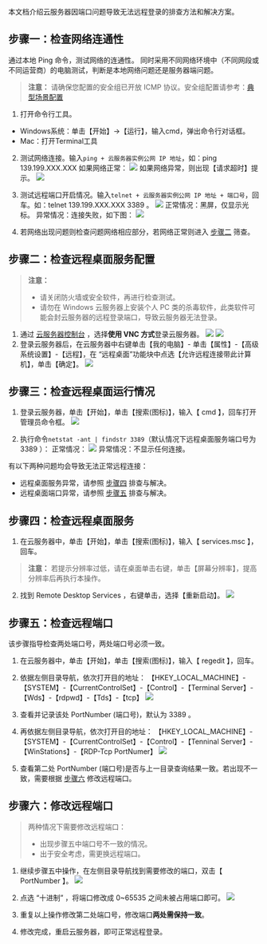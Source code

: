 
本文档介绍云服务器因端口问题导致无法远程登录的排查方法和解决方案。

## 步骤一：检查网络连通性

通过本地 Ping 命令，测试网络的连通性。
同时采用不同网络环境中（不同网段或不同运营商）的电脑测试，判断是本地网络问题还是服务器端问题。

> **注意：**
> 请确保您配置的安全组已开放 ICMP 协议。安全组配置请参考：[典型场景配置](https://cloud.tencent.com/document/product/213/18197) 

 1. 打开命令行工具。
- Windows系统：单击【开始】->【运行】，输入cmd，弹出命令行对话框。
- Mac：打开Terminal工具
 
 2. 测试网络连接。输入`ping + 云服务器实例公网 IP 地址`，如：ping 139.199.XXX.XXX
 如果网络正常：
![](//mc.qcloudimg.com/static/img/9596963f31d642deb9417e0a7c0a4085/image.png)
 如果网络异常，则出现【请求超时】提示。
![](//mc.qcloudimg.com/static/img/d2f8d5dba402be0bab945cb01f9194a4/image.png)

 3. 测试远程端口开启情况。输入`telnet + 云服务器实例公网 IP 地址 + 端口号`，回车。如：telnet 139.199.XXX.XXX 3389 。
![](//mc.qcloudimg.com/static/img/e18be3704977545d5c952d3a583f2ccc/image.png)
 正常情况：黑屏，仅显示光标。
 异常情况：连接失败，如下图：
![](//mc.qcloudimg.com/static/img/4b3d0e492b8c005fb1a43bc0cbd1496c/image.png)

 4. 若网络出现问题则检查问题网络相应部分，若网络正常则进入 [步骤二](#F2) 筛查。


<span id = "F2"></span>
## 步骤二：检查远程桌面服务配置

>**注意：**
> - 请关闭防火墙或安全软件，再进行检查测试。
> - 请勿在 Windows 云服务器上安装个人 PC 类的杀毒软件，此类软件可能会封云服务器的远程登录端口，导致云服务器无法登录。

 1. 通过 [云服务器控制台](https://console.cloud.tencent.com/cvm) ，选择**使用 VNC 方式**登录云服务器。
![](https://main.qcloudimg.com/raw/837d367b6ea081827c727b2d8cac0ae4.png)
![](https://main.qcloudimg.com/raw/8daeaac7cc4a5b94e1a5e5b6aa73be63.png)
 2. 登录云服务器后，在云服务器中右键单击【我的电脑】- 单击【属性】-【高级系统设置】-【远程】，在 “远程桌面”功能块中点选【允许远程连接带此计算机】，单击【确定】。
![](//mc.qcloudimg.com/static/img/9d9e587e02ee10fbdffe861efd9bf3fd/image.png)

## 步骤三：检查远程桌面运行情况

 1. 登录云服务器，单击【开始】，单击【搜索(图标)】，输入【 cmd 】，回车打开管理员命令框。
![](//mc.qcloudimg.com/static/img/a4d38adde06ab471abf845e906c9bb06/image.png)

 2. 执行命令``` netstat -ant | findstr 3389 ```（默认情况下远程桌面服务端口号为 3389 ）：
正常情况：
![](//mc.qcloudimg.com/static/img/45484df01fb678058a23c2f2e122eee1/image.png)
异常情况：不显示任何连接。

有以下两种问题均会导致无法正常远程连接：
 -  远程桌面服务异常，请参照 [步骤四](#F4) 排查与解决。
 -  远程桌面端口异常，请参照 [步骤五](#F5) 排查与解决。

<span id = "F4"></span>
## 步骤四：检查远程桌面服务

 1. 在云服务器中，单击【开始】，单击【搜索(图标)】，输入【 services.msc 】，回车。
 > **注意：**
 > 若提示分辨率过低，请在桌面单击右键，单击【屏幕分辨率】，提高分辨率后再执行本操作。

 2. 找到 Remote Desktop Services ，右键单击，选择【重新启动】。
![](//mc.qcloudimg.com/static/img/973afc9859e44bb4ff6628abcb6f0ca1/image.png)

<span id = "F5"></span>
## 步骤五：检查远程端口

该步骤指导检查两处端口号，两处端口号必须一致。

 1. 在云服务器中，单击【开始】，单击【搜索(图标)】，输入【 regedit 】，回车。

 2. 依据左侧目录导航，依次打开目的地址：
【HKEY_LOCAL_MACHINE】-【SYSTEM】-【CurrentControlSet】-【Control】-【Terminal Server】-【Wds】-【rdpwd】-【Tds】-【tcp】
![](//mc.qcloudimg.com/static/img/089a6200b7c8b75260320d4ac71a4a3a/image.png)

 3. 查看并记录该处 PortNumber (端口号)，默认为 3389 。
 
 4. 再依据左侧目录导航，依次打开目的地址：
【HKEY_LOCAL_MACHINE】-【SYSTEM】-【CurrentControlSet】-【Control】-【Tenninal Server】-【WinStations】-【RDP-Tcp PortNumer】
![](//mc.qcloudimg.com/static/img/6269a1f4c7ff9eacf93f82a5ce21f4bd/image.png)

 5. 查看第二处 PortNumber (端口号)是否与上一目录查询结果一致。若出现不一致，需要根据 [步骤六](#F6) 修改远程端口。


<span id = "F6"></span>
## 步骤六：修改远程端口

>两种情况下需要修改远程端口：
>- 出现步骤五中端口号不一致的情况。
>- 出于安全考虑，需更换远程端口。


 1. 继续步骤五中操作，在左侧目录导航找到需要修改的端口，双击【 PortNumber 】。
![](//mc.qcloudimg.com/static/img/441fd60bbe057f0de4c1382ecfbe6d04/image.png)

 2. 点选 “十进制” ，将端口修改成 0~65535 之间未被占用端口即可。
![](//mc.qcloudimg.com/static/img/9902bc90e999f8d86f6733157258ba40/image.png)

 3. 重复以上操作修改第二处端口号，修改端口**两处需保持一致**。

 4. 修改完成，重启云服务器，即可正常远程登录。
 
